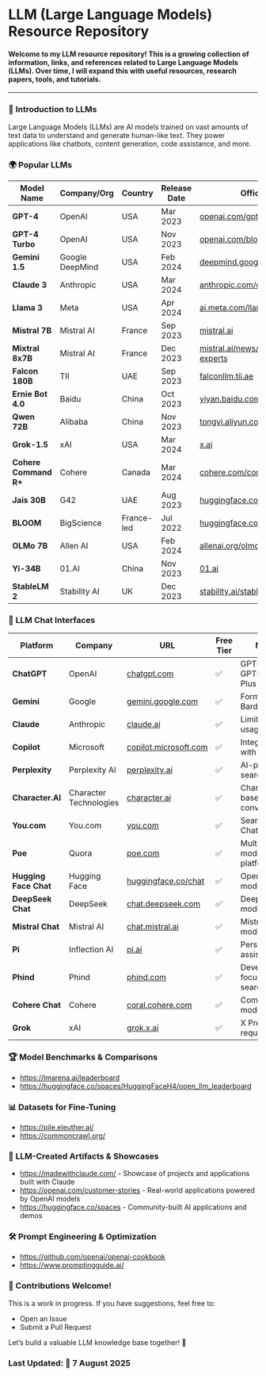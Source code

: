 # LLM (Large Language Models) Resource Repository
#### Welcome to my LLM resource repository! This is a growing collection of information, links, and references related to Large Language Models (LLMs). Over time, I will expand this with useful resources, research papers, tools, and tutorials.
---

### 📌 Introduction to LLMs
Large Language Models (LLMs) are AI models trained on vast amounts of text data to understand and generate human-like text. They power applications like chatbots, content generation, code assistance, and more.

### 🌍 Popular LLMs

| Model Name       | Company/Org | Country | Release Date | Official Link |
|------------------|-------------|---------|--------------|---------------|
| **GPT-4**       | OpenAI      | USA     | Mar 2023     | [openai.com/gpt-4](https://openai.com/gpt-4) |
| **GPT-4 Turbo** | OpenAI      | USA     | Nov 2023     | [openai.com/blog/gpt-4-turbo](https://openai.com/blog/gpt-4-turbo) |
| **Gemini 1.5**  | Google DeepMind | USA | Feb 2024 | [deepmind.google/gemini](https://deepmind.google/technologies/gemini/) |
| **Claude 3**    | Anthropic   | USA     | Mar 2024     | [anthropic.com/claude](https://www.anthropic.com/claude) |
| **Llama 3**     | Meta        | USA     | Apr 2024     | [ai.meta.com/llama](https://ai.meta.com/llama/) |
| **Mistral 7B**  | Mistral AI  | France  | Sep 2023     | [mistral.ai](https://mistral.ai/) |
| **Mixtral 8x7B**| Mistral AI  | France  | Dec 2023     | [mistral.ai/news/mixtral-of-experts](https://mistral.ai/news/mixtral-of-experts/) |
| **Falcon 180B** | TII         | UAE     | Sep 2023     | [falconllm.tii.ae](https://falconllm.tii.ae/) |
| **Ernie Bot 4.0** | Baidu     | China   | Oct 2023     | [yiyan.baidu.com](https://yiyan.baidu.com/) |
| **Qwen 72B**    | Alibaba     | China   | Nov 2023     | [tongyi.aliyun.com](https://tongyi.aliyun.com/) |
| **Grok-1.5**    | xAI         | USA     | Mar 2024     | [x.ai](https://x.ai/) |
| **Cohere Command R+** | Cohere | Canada | Mar 2024 | [cohere.com/command](https://cohere.com/command) |
| **Jais 30B**    | G42         | UAE     | Aug 2023     | [huggingface.co/core42/jais-30b](https://huggingface.co/core42/jais-30b) |
| **BLOOM**       | BigScience  | France-led | Jul 2022 | [huggingface.co/bigscience/bloom](https://huggingface.co/bigscience/bloom) |
| **OLMo 7B**     | Allen AI    | USA     | Feb 2024     | [allenai.org/olmo](https://allenai.org/olmo) |
| **Yi-34B**      | 01.AI       | China   | Nov 2023     | [01.ai](https://01.ai/) |
| **StableLM 2**  | Stability AI | UK    | Dec 2023    | [stability.ai/stablelm](https://stability.ai/stablelm) |

### 💬 LLM Chat Interfaces

| Platform | Company | URL | Free Tier | Notes |
|----------|---------|-----|-----------|-------|
| **ChatGPT** | OpenAI | [chatgpt.com](https://chatgpt.com/) | ✅ | GPT-3.5 free, GPT-4 with Plus |
| **Gemini** | Google | [gemini.google.com](https://gemini.google.com/) | ✅ | Formerly Bard |
| **Claude** | Anthropic | [claude.ai](https://claude.ai/) | ✅ | Limited free usage |
| **Copilot** | Microsoft | [copilot.microsoft.com](https://copilot.microsoft.com/) | ✅ | Integrated with Bing |
| **Perplexity** | Perplexity AI | [perplexity.ai](https://perplexity.ai/) | ✅ | AI-powered search |
| **Character.AI** | Character Technologies | [character.ai](https://character.ai/) | ✅ | Character-based conversations |
| **You.com** | You.com | [you.com](https://you.com/) | ✅ | Search + Chat |
| **Poe** | Quora | [poe.com](https://poe.com/) | ✅ | Multiple models in one platform |
| **Hugging Face Chat** | Hugging Face | [huggingface.co/chat](https://huggingface.co/chat) | ✅ | Open source models |
| **DeepSeek Chat** | DeepSeek | [chat.deepseek.com](https://chat.deepseek.com/) | ✅ | DeepSeek models |
| **Mistral Chat** | Mistral AI | [chat.mistral.ai](https://chat.mistral.ai/) | ✅ | Mistral models |
| **Pi** | Inflection AI | [pi.ai](https://pi.ai/) | ✅ | Personal AI assistant |
| **Phind** | Phind | [phind.com](https://phind.com/) | ✅ | Developer-focused AI search |
| **Cohere Chat** | Cohere | [coral.cohere.com](https://coral.cohere.com/) | ✅ | Command models |
| **Grok** | xAI | [grok.x.ai](https://grok.x.ai/) | ✅ | X Premium required |

### 🏆 Model Benchmarks & Comparisons

- https://lmarena.ai/leaderboard
- https://huggingface.co/spaces/HuggingFaceH4/open_llm_leaderboard

### 📊 Datasets for Fine-Tuning
- https://pile.eleuther.ai/
- https://commoncrawl.org/

### 🎨 LLM-Created Artifacts & Showcases
- https://madewithclaude.com/ - Showcase of projects and applications built with Claude
- https://openai.com/customer-stories - Real-world applications powered by OpenAI models
- https://huggingface.co/spaces - Community-built AI applications and demos

### 🛠️ Prompt Engineering & Optimization
- https://github.com/openai/openai-cookbook
- https://www.promptingguide.ai/

### 🤝 Contributions Welcome!
This is a work in progress. If you have suggestions, feel free to:
- Open an Issue
- Submit a Pull Request

Let’s build a valuable LLM knowledge base together! 🚀

### Last Updated: 📅 7 August 2025

